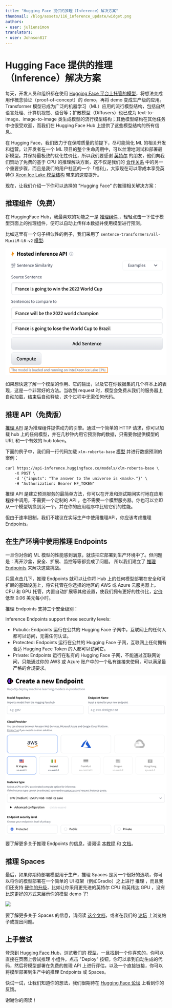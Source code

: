 ```yaml
---
title: "Hugging Face 提供的推理（Inference）解决方案"
thumbnail: /blog/assets/116_inference_update/widget.png
authors:
- user: juliensimon
translators:
- user: Johnson817
---
```


<h1>Hugging Face 提供的推理（Inference）解决方案</h1>



每天，开发人员和组织都在使用 [Hugging Face 平台上托管的模型](https://huggingface.co/models)，将想法变成用作概念验证（proof-of-concept）的 demo，再将 demo 变成生产级的应用。Transformer 模型已成为广泛的机器学习（ML）应用的流行模型结构，包括自然语言处理、计算机视觉、语音等；扩散模型（Diffusers）也已成为 text-to-image、image-to-image 类生成模型的流行模型结构；其他模型结构在其他任务中也很受欢迎，而我们在 Hugging Face Hub 上提供了这些模型结构的所有信息。

在 Hugging Face，我们致力于在保障质量的前提下，尽可能简化 ML 的相关开发和运营。让开发者在一个 ML 项目的整个生命周期中，可以丝滑地测试和部署最新模型。并保持最极致的优化性价比，所以我们要感谢 [英特尔](https://huggingface.co/intel) 的朋友，他们向我们赞助了免费的基于 CPU 的推理解决方案，这不仅是我们的 [合作关系](https://huggingface.co/blog/intel) 中的另一个重要步骤，而且是我们的用户社区的一个「福利」，大家现在可以零成本享受英特尔 [Xeon Ice Lake 模型结构](https://www.intel.com/content/www/us/en/products/docs/processors/xeon/3rd-gen-xeon-scalable-processors-brief.html) 带来的速度提升。

现在，让我们介绍一下你可以选择的 "Hugging Face" 的推理相关解决方案：

## 推理组件（免费）

在 HuggingFace Hub，我最喜欢的功能之一是 [推理组件](https://huggingface.co/docs/hub/models-widgets).，轻轻点击一下位于模型页面上的推理组件，便可以自动上传样本数据并使用模型进行预测。

比如这里有一个句子相似性的例子，我们采用了 `sentence-transformers/all-MiniLM-L6-v2` [模型](https://huggingface.co/sentence-transformers/all-MiniLM-L6-v2):

<kbd>
  <img src="../assets/116_inference_update/widget.png">
</kbd>

如果想快速了解一个模型的作用、它的输出，以及它在你数据集的几个样本上的表现，这是一个非常好的方法。当收到 request 时，模型会免费从我们的服务器上自动加载，结束后自动释放，这个过程中无需任何代码。
 
## 推理 API（免费版）

[推理 API](https://huggingface.co/docs/api-inference/) 是为推理组件提供动力的引擎。通过一个简单的 HTTP 请求，你可以加载 hub 上的任何模型，并在几秒钟内用它预测你的数据，只需要你提供模型的 URL 和一个有效的 hub token。

下面的例子中，我们用一行代码加载 `xlm-roberta-base` [模型](https://huggingface.co/xlm-roberta-base) 并进行数据预测的案例：

```
curl https://api-inference.huggingface.co/models/xlm-roberta-base \
	-X POST \
	-d '{"inputs": "The answer to the universe is <mask>."}' \
	-H "Authorization: Bearer HF_TOKEN"
```

推理 API 是建立预测服务的最简单方法，你可以在开发和测试期间实时地在应用程序中调用，不需要一个定制的 API ，也不需要一个模型服务器。你也可以立即从一个模型切换到另一个，并在你的应用程序中比较它们的性能。

但由于速率限制，我们不建议在实际生产中使用推理API，你应该考虑推理 Endpoints。

## 在生产环境中使用推理 Endpoints

一旦你对你的 ML 模型的性能感到满意，就该把它部署到生产环境中了。但问题是：离开沙盒，安全、扩展、监控等等都变成了问题。
所以我们建立了 [推理 Endpoints](https://huggingface.co/inference-endpoints) 来解决这些挑战。

只需点击几下，推理 Endpoints 就可以让你将 Hub 上的任何模型部署在安全和可扩展的基础设施上，将它托管在你选择的地区的 AWS 或 Azure 云服务器上。CPU 和 GPU 托管，内置自动扩展等其他设置，使我们拥有更好的性价比，[定价](https://huggingface.co/pricing#endpoints) 低至 0.06 美元每小时。

推理 Endpoints 支持三个安全级别：

Inference Endpoints support three security levels:

* Pubulic: Endpoints 运行在公共的 Hugging Face 子网中，互联网上的任何人都可以访问，无需任何认证。
* Protected: Endpoints 运行在公共的 Hugging Face 子网，互联网上任何拥有合适 Hugging Face Token 的人都可以访问它。
* Private: Endpoints 运行在私有的 Hugging Face 子网，不能通过互联网访问，只能通过你的 AWS 或 Azure 账户中的一个私有连接来使用，可以满足最严格的合规要求。

<kbd>
  <img src="../assets/116_inference_update/endpoints.png">
</kbd>

要了解更多关于推理 Endpoints 的信息，请阅读 [本教程](https://huggingface.co/blog/inference-endpoints) 和 [文档](https://huggingface.co/docs/inference-endpoints/)。

## 推理 Spaces

最后，如果你期待部署模型用于生产，推理 Spaces 是另一个很好的选项，你可以将你的模型部署在一个简单的 UI 框架（例如Gradio）之上进行 推理 ，而且我们还支持 [硬件的升级](/docs/hub/spaces-gpus)，比如让你采用更先进的英特尔 CPU 和英伟达 GPU ，没有比这更好的方式来展示你的模型 demo 了!

<kbd>
  <img src="https://huggingface.co/datasets/huggingface/documentation-images/resolve/main/hub/spaces-gpu-settings.png">
</kbd>

要了解更多关于 Spaces 的信息，请阅读 [这个文档](https://huggingface.co/docs/hub/spaces)，或者在我们的 [论坛](https://discuss.huggingface.co/c/spaces/24) 上浏览帖子或提出问题。


## 上手尝试

登录到 [Hugging Face Hub](https://huggingface.co/)，浏览我们的 [模型](https://huggingface.co/models)，一旦找到一个你喜欢的，你可以直接在页面上尝试推理 小组件。点击 "Deploy" 按钮，你可以拿到自动生成的代码，然后将模型部署在免费的推理 API 上进行评估，以及一个直接链接，你可以将模型部署到生产中的推理 Endpoints 或 Spaces。

快试一试，让我们知道你的想法，我们很期待在 [Hugging Face 论坛](https://discuss.huggingface.co/) 上看到你的反馈。

谢谢你的阅读！

